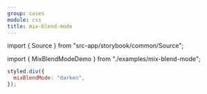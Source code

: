 ```yaml
---
group: cases
module: css
title: mix-blend-mode
---
```


import { Source } from "src-app/storybook/common/Source";

import { MixBlendModeDemo } from "./examples/mix-blend-mode";

<MixBlendModeDemo />

```jsx {2}
styled.div({
  mixBlendMode: "darken",
});
```

<Source path="cases/css/__storybook__/examples/mix-blend-mode.tsx" />
